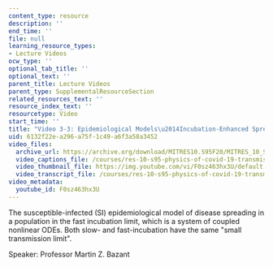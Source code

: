 ```yaml
---
content_type: resource
description: ''
end_time: ''
file: null
learning_resource_types:
- Lecture Videos
ocw_type: ''
optional_tab_title: ''
optional_text: ''
parent_title: Lecture Videos
parent_type: SupplementalResourceSection
related_resources_text: ''
resource_index_text: ''
resourcetype: Video
start_time: ''
title: "Video 3-3: Epidemiological Models\u2014Incubation-Enhanced Spreading"
uid: 6132f22e-a296-a75f-1c49-a6f3a58a3452
video_files:
  archive_url: https://archive.org/download/MITRES10.S95F20/MITRES_10_S95F20_0303_300k.mp4
  video_captions_file: /courses/res-10-s95-physics-of-covid-19-transmission-fall-2020/addbdab80f1e5e03aec2851ec682834a_F0sz463hx3U.vtt
  video_thumbnail_file: https://img.youtube.com/vi/F0sz463hx3U/default.jpg
  video_transcript_file: /courses/res-10-s95-physics-of-covid-19-transmission-fall-2020/3be827275ce0f2b6b0bc8949854ed510_F0sz463hx3U.pdf
video_metadata:
  youtube_id: F0sz463hx3U
---
```


The susceptible-infected (SI) epidemiological model of disease spreading in a population in the fast incubation limit, which is a system of coupled nonlinear ODEs. Both slow- and fast-incubation have the same "small transmission limit".

Speaker: Professor Martin Z. Bazant



